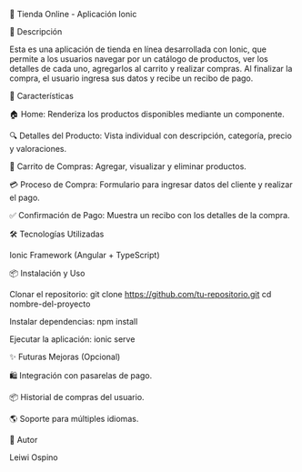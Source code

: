 🛒 Tienda Online - Aplicación Ionic

📌 Descripción

Esta es una aplicación de tienda en línea desarrollada con Ionic, que permite a los usuarios navegar por un catálogo de productos, ver los detalles de cada uno, agregarlos al carrito y realizar compras. Al finalizar la compra, el usuario ingresa sus datos y recibe un recibo de pago.

🚀 Características

🏠 Home: Renderiza los productos disponibles mediante un componente.

🔍 Detalles del Producto: Vista individual con descripción, categoría, precio y valoraciones.

🛒 Carrito de Compras: Agregar, visualizar y eliminar productos.

💳 Proceso de Compra: Formulario para ingresar datos del cliente y realizar el pago.

✅ Confirmación de Pago: Muestra un recibo con los detalles de la compra.

🛠 Tecnologías Utilizadas

Ionic Framework (Angular + TypeScript)

📦 Instalación y Uso

Clonar el repositorio:
git clone https://github.com/tu-repositorio.git
cd nombre-del-proyecto

Instalar dependencias:
npm install

Ejecutar la aplicación:
ionic serve


✨ Futuras Mejoras (Opcional)

🛍 Integración con pasarelas de pago.

📦 Historial de compras del usuario.

🌎 Soporte para múltiples idiomas.

📝 Autor

Leiwi Ospino

